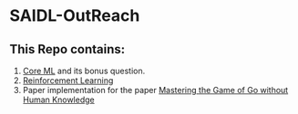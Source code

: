 # SAIDL-OutReach

## This Repo contains:
1) [Core ML](https://github.com/Saatwik-ss/SAiDL-Spring-Assignment_2025/tree/main/Core_ML) and its bonus question.
2) [Reinforcement Learning](https://github.com/Saatwik-ss/SAiDL-Spring-Assignment_2025/tree/main/Reinforcement%20Learning)
3)  Paper implementation for the paper [Mastering the Game of Go without Human Knowledge](https://github.com/Saatwik-ss/SAiDL-Spring-Assignment_2025/tree/main/Paper_Implementation)
